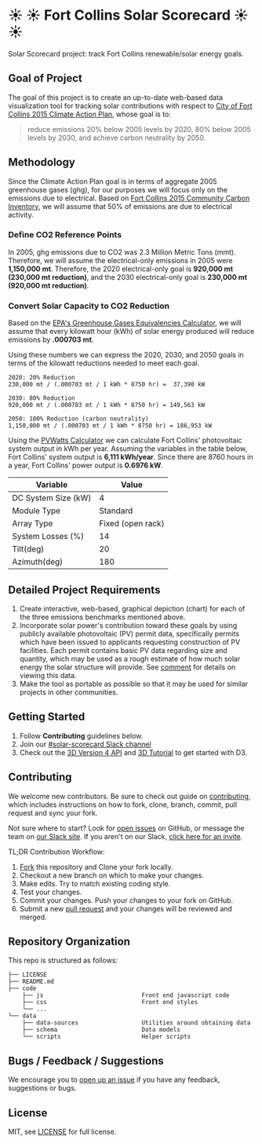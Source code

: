 # :sunny: :sunny: Fort Collins Solar Scorecard :sunny: :sunny:

Solar Scorecard project: track Fort Collins renewable/solar energy goals.

## Goal of Project
The goal of this project is to create an up-to-date web-based data visualization tool for tracking solar contributions with respect to [City of Fort Collins 2015 Climate Action Plan](http://www.fcgov.com/environmentalservices/pdf/cap-framework-2015.pdf), whose goal is to:
> reduce emissions 20% below 2005 levels by 2020, 80% below 2005 levels by 2030, and achieve carbon neutrality by 2050.

## Methodology
Since the Climate Action Plan goal is in terms of aggregate 2005 greenhouse gases (ghg), for our purposes we will focus only on the emissions due to electrical.  Based on [Fort Collins 2015 Community Carbon Inventory](https://www.fcgov.com/climateaction/pdf/2015-community-carbon-inventory.pdf?1494967837), we will assume that 50% of emissions are due to electrical activity.

### Define CO2 Reference Points
In 2005, ghg emissions due to CO2 was 2.3 Million Metric Tons (mmt).  Therefore, we will assume the electrical-only emissions in 2005 were **1,150,000 mt**. Therefore, the 2020 electrical-only goal is **920,000 mt (230,000 mt reduction)**, and the 2030 electrical-only goal is **230,000 mt (920,000 mt reduction)**.

### Convert Solar Capacity to CO2 Reduction
Based on the [EPA's Greenhouse Gases Equivalencies Calculator](https://www.epa.gov/energy/greenhouse-gases-equivalencies-calculator-calculations-and-references), we will assume that every kilowatt hour (kWh) of solar energy produced will reduce emissions by **.000703 mt**.

Using these numbers we can express the 2020, 2030, and 2050 goals in terms of the kilowatt reductions needed to meet each goal.

```
2020: 20% Reduction
230,000 mt / (.000703 mt / 1 kWh * 8750 hr) =  37,390 kW

2030: 80% Reduction
920,000 mt / (.000703 mt / 1 kWh * 8750 hr) = 149,563 kW

2050: 100% Reduction (carbon neutrality)
1,150,000 mt / (.000703 mt / 1 kWh * 8750 hr) = 186,953 kW
```

Using the [PVWatts Calculator](http://pvwatts.nrel.gov/pvwatts.php) we can calculate Fort Collins' photovoltaic system output in kWh per year.  Assuming the variables in the table below, Fort Collins' system output is **6,111 kWh/year**.  Since there are 8760 hours in a year, Fort Collins' power output is **0.6976 kW**.

| Variable | Value |
| -------- | ----- |
| DC System Size (kW) | 4 |
| Module Type | Standard |
| Array Type | Fixed (open rack) |
| System Losses (%) | 14 |
| Tilt(deg) | 20 |
| Azimuth(deg) | 180 |

## Detailed Project Requirements
1. Create interactive, web-based, graphical depiction (chart) for each of the three emissions benchmarks mentioned above.
1. Incorporate solar power's contribution toward these goals by using publicly available photovoltaic (PV) permit data, specifically permits which have been issued to applicants requesting construction of PV facilities. Each permit contains basic PV data regarding size and quantity, which may be used as a rough estimate of how much solar energy the solar structure will provide. See [comment](https://github.com/CodeForFoco/solar-scorecard/issues/1#issuecomment-300964480) for details on viewing this data.
1. Make the tool as portable as possible so that it may be used for similar projects in other communities.

## Getting Started
1. Follow **Contributing** guidelines below.
1. Join our [#solar-scorecard Slack channel](https://codeforfoco.slack.com/messages/C5CHBBN4V)
1. Check out the [3D Version 4 API](https://github.com/d3/d3/blob/master/API.md#scales-d3-scale) and [3D Tutorial](https://github.com/d3/d3/wiki/Tutorials) to get started with D3.

## Contributing
We welcome new contributors.  Be sure to check out guide on [contributing][contributing], which includes instructions on how to fork, clone, branch, commit, pull request and sync your fork.

Not sure where to start? Look for [open issues][githubissue] on GitHub, or message the team on [our Slack site][slack]. If you aren't on our Slack, [click here for an invite][slackinvite].

TL;DR Contribution Workflow:

1. [Fork][fork] this repository and Clone your fork locally.
1. Checkout a new branch on which to make your changes.
1. Make edits. Try to match existing coding style.
1. Test your changes.
1. Commit your changes. Push your changes to your fork on GitHub.
1. Submit a new [pull request][pullrequest] and your changes will be reviewed and merged.

## Repository Organization
This repo is structured as follows:

``` text
├── LICENSE
├── README.md
├── code
    ├── js                            Front end javascript code
    ├── css                           Front end styles
    └── ...
└── data
    ├── data-sources                  Utilities around obtaining data
    ├── schema                        Data models
    └── scripts                       Helper scripts
```

## Bugs / Feedback / Suggestions
We encourage you to [open up an issue][newissue] if you have any feedback, suggestions or bugs.

## License
MIT, see [LICENSE](/LICENSE) for full license.

[slack]: https://codeforfoco.slack.com/
[slackinvite]: https://codeforfocoslack.herokuapp.com
[fork]: https://help.github.com/articles/fork-a-repo/
[forkthisrepo]: https://github.com/CodeForFoco/solar-scorecard#fork-destination-box
[contributing]: https://github.com/CodeForFoco/org/blob/master/CONTRIBUTING.md
[githubissue]: https://github.com/CodeForFoco/solar-scorecard/issues
[newissue]: https://github.com/CodeForFoco/solar-scorecard/issues/new
[pullrequest]: https://github.com/CodeForFoco/solar-scorecard/pulls
